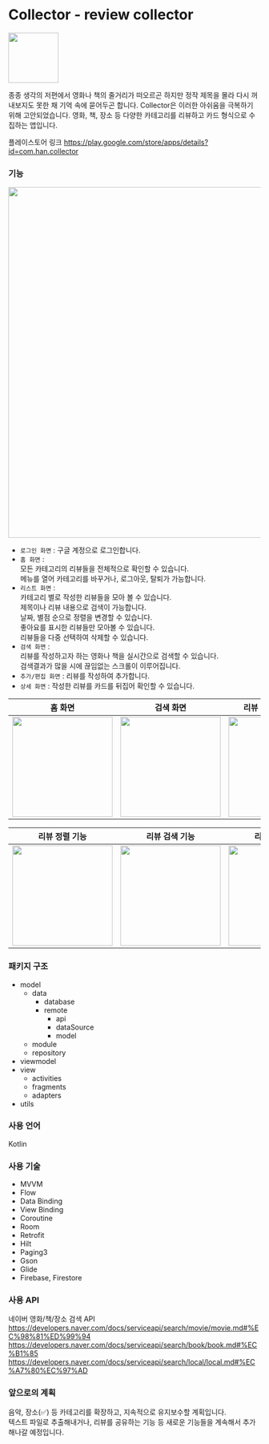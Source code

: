 # Collector - review collector
<img src="https://user-images.githubusercontent.com/81304917/183879854-abe70d07-488d-4871-86d1-477848ffe94b.png" width="100">  

종종 생각의 저편에서 영화나 책의 줄거리가 떠오르곤 하지만 정작 제목을 몰라 다시 꺼내보지도 못한 채 기억 속에 묻어두곤 합니다. Collector은 이러한 아쉬움을 극복하기 위해 고안되었습니다. 영화, 책, 장소 등 다양한 카테고리를 리뷰하고 카드 형식으로 수집하는 앱입니다.

플레이스토어 링크 https://play.google.com/store/apps/details?id=com.han.collector

### 기능
<img src="https://user-images.githubusercontent.com/81304917/180639588-0c882de1-3a45-440e-b739-d91a31c58c17.png" width="700">

- `로그인 화면` : 구글 계정으로 로그인합니다.  
- `홈 화면` :   
모든 카테고리의 리뷰들을 전체적으로 확인할 수 있습니다.  
메뉴를 열어 카테고리를 바꾸거나, 로그아웃, 탈퇴가 가능합니다.  
- `리스트 화면` :   
카테고리 별로 작성한 리뷰들을 모아 볼 수 있습니다.  
제목이나 리뷰 내용으로 검색이 가능합니다.  
날짜, 별점 순으로 정렬을 변경할 수 있습니다.  
좋아요를 표시한 리뷰들만 모아볼 수 있습니다.  
리뷰들을 다중 선택하여 삭제할 수 있습니다.
- `검색 화면` :   
리뷰를 작성하고자 하는 영화나 책을 실시간으로 검색할 수 있습니다.  
검색결과가 많을 시에 끊임없는 스크롤이 이루어집니다.
- `추가/편집 화면` : 리뷰를 작성하여 추가합니다.
- `상세 화면` : 작성한 리뷰를 카드를 뒤집어 확인할 수 있습니다. 


|**홈 화면**  |**검색 화면** |**리뷰 추가 + 상세화면**  |**리뷰 사진 추가 기능**  |
|---|---|---|---|
|<img src="https://user-images.githubusercontent.com/81304917/183877556-deb69fc5-0864-42b8-9a1b-81d08f9b1440.jpg" width="200">|<img src="https://user-images.githubusercontent.com/81304917/183876311-6fa9caf0-2921-4343-a5d4-6eb261757a9a.gif" width="200"> |<img src="https://user-images.githubusercontent.com/81304917/183876983-6d26bfd2-2dd9-459e-9f2d-aab1e38bccda.gif" width="200"> |<img src="https://user-images.githubusercontent.com/81304917/183875788-1b506491-7360-460f-8151-139c0f9a8560.gif" width="200"> |  

|**리뷰 정렬 기능** |**리뷰 검색 기능**  |**리뷰 삭제 기능**   |
|---|---|---|
|<img src="https://user-images.githubusercontent.com/81304917/183876133-49718758-12b9-4149-b3b3-7e80d507f735.gif" width="200"> |<img src="https://user-images.githubusercontent.com/81304917/183877170-e5cda4dc-25be-4731-a0a3-f990584ad81f.gif" width="200"> |<img src="https://user-images.githubusercontent.com/81304917/183876027-fc99ee7a-ccd8-4de0-8f33-002315a7d9d6.gif" width="200"> |
 
    

### 패키지 구조
- model
  - data
    - database
    - remote
        - api
        - dataSource
        - model
  - module
  - repository
- viewmodel
- view
  - activities
  - fragments
  - adapters
- utils

### 사용 언어
Kotlin

### 사용 기술
- MVVM
- Flow
- Data Binding
- View Binding
- Coroutine
- Room
- Retrofit
- Hilt
- Paging3
- Gson
- Glide
- Firebase, Firestore

### 사용 API
네이버 영화/책/장소 검색 API  
https://developers.naver.com/docs/serviceapi/search/movie/movie.md#%EC%98%81%ED%99%94  
https://developers.naver.com/docs/serviceapi/search/book/book.md#%EC%B1%85  
https://developers.naver.com/docs/serviceapi/search/local/local.md#%EC%A7%80%EC%97%AD



### 앞으로의 계획  
음악, 장소(✅) 등 카테고리를 확장하고, 지속적으로 유지보수할 계획입니다.  
텍스트 파일로 추출해내거나, 리뷰를 공유하는 기능 등 새로운 기능들을 계속해서 추가해나갈 예정입니다.
